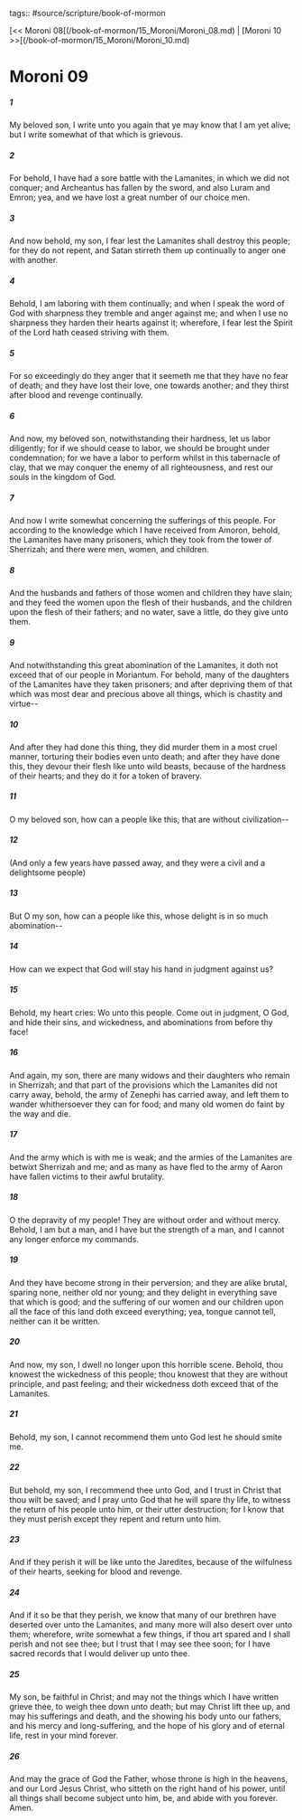 tags:: #source/scripture/book-of-mormon

[<< Moroni 08[(/book-of-mormon/15_Moroni/Moroni_08.md) | [Moroni 10 >>[(/book-of-mormon/15_Moroni/Moroni_10.md)

# Moroni 09

##### 1

My beloved son, I write unto you again that ye may know that I am yet alive; but I write somewhat of that which is grievous.

##### 2

For behold, I have had a sore battle with the Lamanites, in which we did not conquer; and Archeantus has fallen by the sword, and also Luram and Emron; yea, and we have lost a great number of our choice men.

##### 3

And now behold, my son, I fear lest the Lamanites shall destroy this people; for they do not repent, and Satan stirreth them up continually to anger one with another.

##### 4

Behold, I am laboring with them continually; and when I speak the word of God with sharpness they tremble and anger against me; and when I use no sharpness they harden their hearts against it; wherefore, I fear lest the Spirit of the Lord hath ceased striving with them.

##### 5

For so exceedingly do they anger that it seemeth me that they have no fear of death; and they have lost their love, one towards another; and they thirst after blood and revenge continually.

##### 6

And now, my beloved son, notwithstanding their hardness, let us labor diligently; for if we should cease to labor, we should be brought under condemnation; for we have a labor to perform whilst in this tabernacle of clay, that we may conquer the enemy of all righteousness, and rest our souls in the kingdom of God.

##### 7

And now I write somewhat concerning the sufferings of this people. For according to the knowledge which I have received from Amoron, behold, the Lamanites have many prisoners, which they took from the tower of Sherrizah; and there were men, women, and children.

##### 8

And the husbands and fathers of those women and children they have slain; and they feed the women upon the flesh of their husbands, and the children upon the flesh of their fathers; and no water, save a little, do they give unto them.

##### 9

And notwithstanding this great abomination of the Lamanites, it doth not exceed that of our people in Moriantum. For behold, many of the daughters of the Lamanites have they taken prisoners; and after depriving them of that which was most dear and precious above all things, which is chastity and virtue--

##### 10

And after they had done this thing, they did murder them in a most cruel manner, torturing their bodies even unto death; and after they have done this, they devour their flesh like unto wild beasts, because of the hardness of their hearts; and they do it for a token of bravery.

##### 11

O my beloved son, how can a people like this, that are without civilization--

##### 12

(And only a few years have passed away, and they were a civil and a delightsome people)

##### 13

But O my son, how can a people like this, whose delight is in so much abomination--

##### 14

How can we expect that God will stay his hand in judgment against us?

##### 15

Behold, my heart cries: Wo unto this people. Come out in judgment, O God, and hide their sins, and wickedness, and abominations from before thy face!

##### 16

And again, my son, there are many widows and their daughters who remain in Sherrizah; and that part of the provisions which the Lamanites did not carry away, behold, the army of Zenephi has carried away, and left them to wander whithersoever they can for food; and many old women do faint by the way and die.

##### 17

And the army which is with me is weak; and the armies of the Lamanites are betwixt Sherrizah and me; and as many as have fled to the army of Aaron have fallen victims to their awful brutality.

##### 18

O the depravity of my people! They are without order and without mercy. Behold, I am but a man, and I have but the strength of a man, and I cannot any longer enforce my commands.

##### 19

And they have become strong in their perversion; and they are alike brutal, sparing none, neither old nor young; and they delight in everything save that which is good; and the suffering of our women and our children upon all the face of this land doth exceed everything; yea, tongue cannot tell, neither can it be written.

##### 20

And now, my son, I dwell no longer upon this horrible scene. Behold, thou knowest the wickedness of this people; thou knowest that they are without principle, and past feeling; and their wickedness doth exceed that of the Lamanites.

##### 21

Behold, my son, I cannot recommend them unto God lest he should smite me.

##### 22

But behold, my son, I recommend thee unto God, and I trust in Christ that thou wilt be saved; and I pray unto God that he will spare thy life, to witness the return of his people unto him, or their utter destruction; for I know that they must perish except they repent and return unto him.

##### 23

And if they perish it will be like unto the Jaredites, because of the wilfulness of their hearts, seeking for blood and revenge.

##### 24

And if it so be that they perish, we know that many of our brethren have deserted over unto the Lamanites, and many more will also desert over unto them; wherefore, write somewhat a few things, if thou art spared and I shall perish and not see thee; but I trust that I may see thee soon; for I have sacred records that I would deliver up unto thee.

##### 25

My son, be faithful in Christ; and may not the things which I have written grieve thee, to weigh thee down unto death; but may Christ lift thee up, and may his sufferings and death, and the showing his body unto our fathers, and his mercy and long-suffering, and the hope of his glory and of eternal life, rest in your mind forever.

##### 26

And may the grace of God the Father, whose throne is high in the heavens, and our Lord Jesus Christ, who sitteth on the right hand of his power, until all things shall become subject unto him, be, and abide with you forever. Amen.
